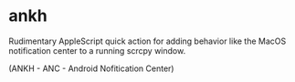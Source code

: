 # ankh
Rudimentary AppleScript quick action for adding behavior like the MacOS notification center to a running scrcpy window. 

(ANKH - ANC - Android Nofitication Center)

